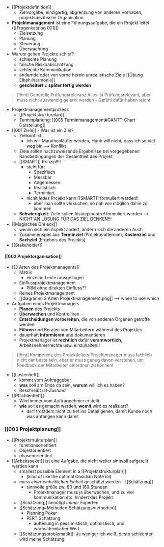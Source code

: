 - [[Projektdefinition]]:
	- Zielvorgabe, einzigartig, abgrenzung von anderen Vorhaben, projektspezifische Organisation
- **Projektmanagement** ist eine Führungsaufgabe, die ein Projekt leitet ([[Fragenkatalog 001]])
	- Zielsetzung
	- Planung
	- Steuerung
	- Überwachung
- Warum gehen Projekte schief?
	- schlechte Planung
	- falsche Risikoabschätzung
	- schlechte Kommunikation
	- ändernde oder von vorne herein unrealistische Ziele [[Übung Elbphilharmonie]]
	- **gescheitert $\neq$ später fertig werden**



> [!hint] Generelle Prüfungsrelevanz
> Alles ist Prüfungsrelevant, aber muss nicht auswendig gelernt werden - Gefühl dafür haben reicht

- Projektmanagementprozess
	- [[Projektstrukturplan]]
	- Terminplanung: [[005 Terminmanagement#GANTT-Chart Darstellung]]
- [[001 Ziele]] - Was ist ein Ziel?
	- Zielkonflikt:
		- Ich will Marathonläufer werden, Hanh will nicht, dass ich so viel weg bin --> Konflikt
	- Ziele sollen nachzuweisende Ergebnisse bei vorgegebenen Randbedingungen der Gesamtheit des Projekt
	- [[SMART]] Prinzip!!!!
		- steht für:
			- Spezifisch
			- Messbar
			- Angemessen
			- Realistisch 
			- Terminiert
		- nichit _jedes_ Projekt kann [[SMART]] formuliert werden!!
			- aber man sollte versuchen, so nah wie möglich dahin zo kommen
	- **Schwierigkeit**: Ziele sollen _lösungsneutral_ formuliert werden --> NICHT AN LÖSUNG FÜR DAS ZIEL DENKEN!!!
- [[Magisches Dreieck]]
	- wennn sich ein Aspekt ändert, ändern sich die anderen Auch
	- Zusammenspiel aus **Terminziel** (Projektendtermin), **Kostenziel** und **Sachziel** (Ergebnis des Projekts)
- [[Stakeholder]]

#### [[002 Projektorganisation]]
- [[3 Arten des Projektmanagents]]
	- Matrix
		- einzelne Leute rausgezogen
	- Einflussprojektmanagement
		- PRM ohne direkten Einfluss??
	- Reines Projektmanagement
	- [[diagramm 3 Arten Projektmanagement.png]] --> when to use which
- Aufgaben eines Projektmanagers
	- **Planen** des Projekts
	- **Überwachen** und Kontrolliren
	- **Entscheidungen vorbereiten**, die von anderen Organen getroffe werden
	- **Führen** und Beraten von Mitarbeitern während des Projektes
	- dauerhaft **informieren** und dokumentieren
	- Projektmanager ist **rechtlich** dafür **verantwortlich**, Arbeitsnehmerrechte usw. einzuhalten!!
> [!hint] Kompetenz des Projektleiters
> Projektmanager muss fachlich nicht der beste sein, aber er muss genug davon verstehen, um Feedback der Mitarbeiter einordnen zu können!

- [[Lastenheft]]
	- kommt vom Auftraggeber
	- **was** soll am Ende da sein, **warum** will ich es haben?
	- Beschreibt _Ist-Zustand_
- [[Pflichtenheft]]
	- Wird immer vom Auftragnehmer erstellt
	- **wie** soll es gemacht werden, **womit** wird es realisiert?
		- darf trotzdem nicht zu tief ins Detail gehen, damit Kunde noch was anfangen kann damit

### [[003 Projektplanung]]
- [[Projektstrukturplan]]
	- funktionsorientiert
	- Objektorientiert
	- phasenorientiert
- [[Arbeitspaket]] ist eine Aufgabe, die nicht weiter sinnvoll aufgeteilt werden kann
	- smallest possible Element in a [[Projektstrukturplan]]
		- (kind of like the optimal Obsidian Note lol)
	- muss _einer einheitlichen Einheit_ geschätzt werden - [[Schätzung]]
		- sinnvolle größe zw. 80 und 160 Stunden
			- Projektmanager muss ja überwachen, und zu viel kommunikation etc. hindert das Projekt
	- [[Schätzung]] benötigt _immer_ Experten
	- [[Schätzung#Methoden|Schätzungsmethoden]]
		- Planning Poker
		- PERT Schätzung
			- aufteilung in pessimistisch, optimistisch, und warhscheinlicher Wert
	- [[Schätzungsproblematik]]: Je weniger ich weiß, desto schlechter wird meine Schätzung